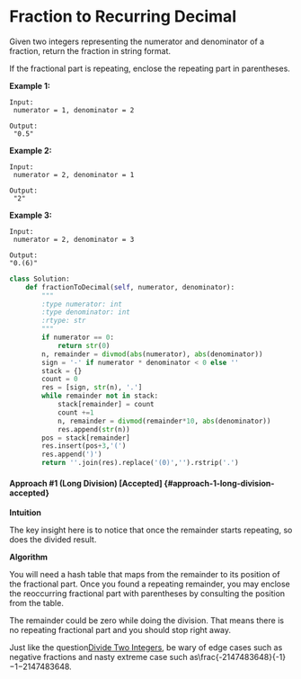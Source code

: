 # Fraction to Recurring Decimal

Given two integers representing the numerator and denominator of a fraction, return the fraction in string format.

If the fractional part is repeating, enclose the repeating part in parentheses.

**Example 1:**

```
Input:
 numerator = 1, denominator = 2

Output:
 "0.5"
```

**Example 2:**

```
Input:
 numerator = 2, denominator = 1

Output:
 "2"
```

**Example 3:**

```
Input:
 numerator = 2, denominator = 3

Output: 
"0.(6)"
```

```py
class Solution:
    def fractionToDecimal(self, numerator, denominator):
        """
        :type numerator: int
        :type denominator: int
        :rtype: str
        """
        if numerator == 0:
            return str(0)
        n, remainder = divmod(abs(numerator), abs(denominator))
        sign = '-' if numerator * denominator < 0 else ''
        stack = {}
        count = 0
        res = [sign, str(n), '.']
        while remainder not in stack:
            stack[remainder] = count
            count +=1
            n, remainder = divmod(remainder*10, abs(denominator))
            res.append(str(n))
        pos = stack[remainder]
        res.insert(pos+3,'(')
        res.append(')')
        return ''.join(res).replace('(0)','').rstrip('.')
```

#### Approach \#1 \(Long Division\) \[Accepted\] {#approach-1-long-division-accepted}

**Intuition**

The key insight here is to notice that once the remainder starts repeating, so does the divided result.

  
**Algorithm**

You will need a hash table that maps from the remainder to its position of the fractional part. Once you found a repeating remainder, you may enclose the reoccurring fractional part with parentheses by consulting the position from the table.

The remainder could be zero while doing the division. That means there is no repeating fractional part and you should stop right away.

Just like the question[Divide Two Integers](https://leetcode.com/problems/divide-two-integers/), be wary of edge cases such as negative fractions and nasty extreme case such as\frac{-2147483648}{-1}​−1​​−2147483648​​.



